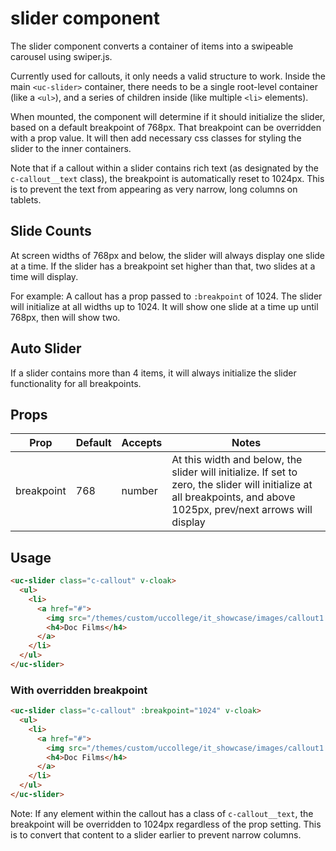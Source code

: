 # slider component

The slider component converts a container of items into a swipeable carousel using swiper.js.

Currently used for callouts, it only needs a valid structure to work. Inside the main `<uc-slider>` container, there needs to be a single root-level container (like a `<ul>`), and a series of children inside (like multiple `<li>` elements).

When mounted, the component will determine if it should initialize the slider, based on a default breakpoint of 768px. That breakpoint can be overridden with a prop value. It will then add necessary css classes for styling the slider to the inner containers. 

Note that if a callout within a slider contains rich text (as designated by the `c-callout__text` class), the breakpoint is automatically reset to 1024px. This is to prevent the text from appearing as very narrow, long columns on tablets.

## Slide Counts
At screen widths of 768px and below, the slider will always display one slide at a time. If the slider has a breakpoint set higher than that, two slides at a time will display.

For example: A callout has a prop passed to `:breakpoint` of 1024. The slider will initialize at all widths up to 1024. It will show one slide at a time up until 768px, then will show two. 

## Auto Slider
If a slider contains more than 4 items, it will always initialize the slider functionality for all breakpoints. 

## Props

| Prop       | Default | Accepts | Notes                                                                                                                                                               |
|------------|---------|---------|---------------------------------------------------------------------------------------------------------------------------------------------------------------------|
| breakpoint | 768     | number  | At this width and below, the slider will initialize. If set to zero, the slider will initialize at all breakpoints, and above 1025px, prev/next arrows will display |

## Usage

```html
<uc-slider class="c-callout" v-cloak>
  <ul>
    <li>
      <a href="#">
        <img src="/themes/custom/uccollege/it_showcase/images/callout1.jpg" alt="Doc Films"> 
        <h4>Doc Films</h4>
      </a>
    </li>
  </ul>
</uc-slider>
```

### With overridden breakpoint
```html
<uc-slider class="c-callout" :breakpoint="1024" v-cloak>
  <ul>
    <li>
      <a href="#">
        <img src="/themes/custom/uccollege/it_showcase/images/callout1.jpg" alt="Doc Films"> 
        <h4>Doc Films</h4>
      </a>
    </li>
  </ul>
</uc-slider>
```

Note: If any element within the callout has a class of `c-callout__text`, the breakpoint will be overridden to 1024px regardless of the prop setting. This is to convert that content to a slider earlier to prevent narrow columns.
